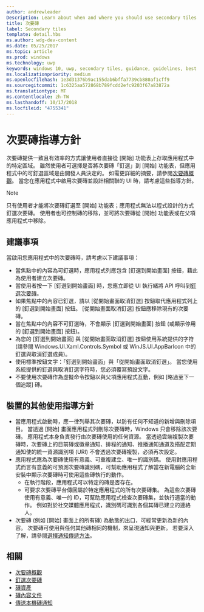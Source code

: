 ```yaml
---
author: andrewleader
Description: Learn about when and where you should use secondary tiles in your UWP app.
title: 次要磚
label: Secondary tiles
template: detail.hbs
ms.author: wdg-dev-content
ms.date: 05/25/2017
ms.topic: article
ms.prod: windows
ms.technology: uwp
keywords: windows 10, uwp, secondary tiles, guidance, guidelines, best practices, 次要磚. 指導方針, 最佳做法
ms.localizationpriority: medium
ms.openlocfilehash: 1e3d31376b9ac155dab6bffa7739cb880af1cff9
ms.sourcegitcommit: 1c6325aa572868b789fcdd2efc9203f67a83872a
ms.translationtype: MT
ms.contentlocale: zh-TW
ms.lasthandoff: 10/17/2018
ms.locfileid: "4755341"
---
```

# <a name="secondary-tile-guidance"></a>次要磚指導方針


次要磚提供一致且有效率的方式讓使用者直接從 \[開始\] 功能表上存取應用程式中的特定區域。 雖然使用者可選擇是否將次要磚「釘選」到 \[開始\] 功能表，但應用程式中的可釘選區域是由開發人員決定的。 如需更詳細的摘要，請參閱[次要磚概觀](secondary-tiles.md)。 當您在應用程式中啟用次要磚並設計相關聯的 UI 時，請考慮這些指導方針。

> [!NOTE]
> 只有使用者才能將次要磚釘選至 \[開始\] 功能表；應用程式無法以程式設計的方式釘選次要磚。 使用者也可控制磚的移除，並可將次要磚從 \[開始\] 功能表或在父項應用程式中移除。


## <a name="recommendations"></a>建議事項

當啟用您應用程式中的次要磚時，請考慮以下建議事項：

* 當焦點中的內容為可釘選時，應用程式列應包含 \[釘選到開始畫面\] 按鈕，藉此為使用者建立次要磚。
* 當使用者按一下 \[釘選到開始畫面\] 時，您應立即從 UI 執行緒將 API 呼叫到[釘選次要磚](secondary-tiles-pinning.md)。
* 如果焦點中的內容已釘選，請以 \[從開始畫面取消釘選\] 按鈕取代應用程式列上的 \[釘選到開始畫面\] 按鈕。 \[從開始畫面取消釘選\] 按鈕應移除現有的次要磚。
* 當在焦點中的內容不可釘選時，不會顯示 \[釘選到開始畫面\] 按鈕 (或顯示停用的 \[釘選到開始畫面\] 按鈕)。
* 為您的 \[釘選到開始畫面\] 與 \[從開始畫面取消釘選\] 按鈕使用系統提供的字符 (請參閱 Windows.UI.Xaml.Controls.Symbol 或 WinJS.UI.AppBarIcon 中的釘選與取消釘選成員)。
* 使用標準按鈕文字：「釘選到開始畫面」與「從開始畫面取消釘選」。 當您使用系統提供的釘選與取消釘選字符時，您必須覆寫預設文字。
* 不要使用次要磚作為虛擬命令按鈕以與父項應用程式互動，例如 \[略過至下一個追蹤\] 磚。


## <a name="additional-usage-guidance-for-devs"></a>裝置的其他使用指導方針

* 當應用程式啟動時，應一律列舉其次要磚，以防有任何不知道的新增與刪除項目。 當透過 \[開始\] 畫面應用程式列刪除次要磚時，Windows 只會移除該次要磚。 應用程式本身負責發行由次要磚使用的任何資源。 當透過雲端複製次要磚時，次要磚上的目前磚或徽章通知、排程的通知、推播通知通道及搭配定期通知使的統一資源識別項 (URI) 不會透過次要磚複製，必須再次設定。
* 應用程式應為次要磚使用有意義、可重複建立、唯一的識別碼。 使用對應用程式而言有意義的可預測次要磚識別碼，可幫助應用程式了解當在新電腦的全新安裝中顯示次要磚時可使用這些磚執行的動作。
  * 在執行階段，應用程式可以特定的磚是否存在。
  * 可要求次要磚平台傳回屬於特定應用程式的所有次要磚集。 為這些次要磚使用有意義、唯一的 ID，可幫助應用程式檢查次要磚集，並執行適當的動作。 例如對於社交媒體應用程式，識別碼可識別各個其磚已建立的連絡人。
* 次要磚 (例如 \[開始\] 畫面上的所有磚) 為動態的出口，可經常更新為新的內容。 次要磚可使用與任何其他磚相同的機制，來呈現通知與更新。 若要深入了解，請參閱[選擇通知傳遞方法](choosing-a-notification-delivery-method.md)。


## <a name="related"></a>相關

* [次要磚概觀](secondary-tiles.md)
* [釘選次要磚](secondary-tiles-pinning.md)
* [磚資產](app-assets.md)
* [磚內容文件](create-adaptive-tiles.md)
* [傳送本機磚通知](sending-a-local-tile-notification.md)
